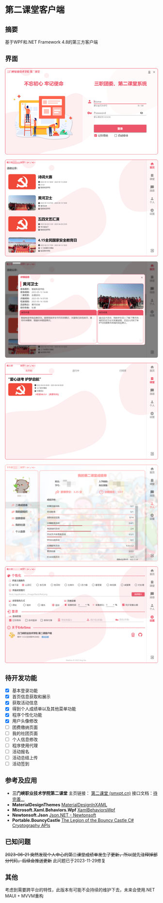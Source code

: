 # 第二课堂客户端

## 摘要

基于WPF和.NET Framework 4.8的第三方客户端

## 界面

![img](image/Snipaste_2023-06-03_19-04-07.png)

![Snipaste_2023-06-04_22-27-02](image/Snipaste_2023-06-04_22-27-02.png)

![Snipaste_2023-06-04_22-27-33](image/Snipaste_2023-06-04_22-27-33.png)

![Snipaste_2023-06-04_22-27-52](image/Snipaste_2023-06-04_22-27-52.png)

![Snipaste_2023-06-04_22-28-32](image/Snipaste_2023-11-29_13-31-13.png)

![Snipaste_2023-06-04_22-29-02](image/Snipaste_2023-06-04_22-29-02.png)

## 待开发功能

- [x] 基本登录功能
- [x] 首页信息获取和展示
- [x] 获取活动信息
- [x] 得到个人成绩单以及其他菜单功能
- [x] 程序个性化功能
- [x] 用户头像修改
- [ ] 团费缴纳页面
- [ ] 我的社团页面
- [ ] 个人信息修改
- [ ] 程序使用代理
- [ ] 活动报名
- [ ] 活动总结上传
- [ ] 活动签到

## 参考及应用

- **三门峡职业技术学院第二课堂**
  主页链接： [第二课堂 (smxpt.cn)](https://erke.smxpt.cn/h5/#/pages/index/login) 
  接口文档：[待完善...](./)
- **MaterialDesignThemes**
   [MaterialDesignInXAML](https://github.com/MaterialDesignInXAML/MaterialDesignInXamlToolkit) 
- **Microsoft.Xaml.Behaviors.Wpf**
  [XamlBehaviorsWpf](https://github.com/Microsoft/XamlBehaviorsWpf) 
- **Newtonsoft.Json**
   [Json.NET - Newtonsoft](https://www.newtonsoft.com/json) 
- **Portable.BouncyCastle**
   [The Legion of the Bouncy Castle C# Cryptography APIs](https://www.bouncycastle.org/csharp/) 

## 已知问题

~~2023-06-21 突然发现个人中心的第二课堂成绩单发生了更新，所以就先注释掉部分代码，后续会推送更新~~ 此问题已于2023-11-29修复

## 其他

考虑到需要跨平台的特性，此版本有可能不会持续的维护下去，未来会使用.NET MAUI + MVVM重构

